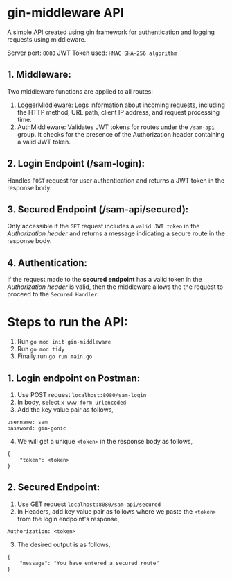 # gin-middleware API

A simple API created using gin framework for authentication and logging requests using middleware.

Server port: `8080`
JWT Token used: `HMAC SHA-256 algorithm `

## 1. Middleware:

Two middleware functions are applied to all routes:
1. LoggerMiddleware: Logs information about incoming requests, including the HTTP method, URL path, client IP address, and request processing time.
2. AuthMiddleware: Validates JWT tokens for routes under the `/sam-api` group. It checks for the presence of the Authorization header containing a valid JWT token.

## 2. Login Endpoint (/sam-login):

Handles `POST` request for user authentication and returns a JWT token in the response body.

## 3. Secured Endpoint (/sam-api/secured):

Only accessible if the `GET` request includes a `valid JWT token` in the _Authorization header_ and returns a message indicating a secure route in the response body.

## 4. Authentication:

If the request made to the **secured endpoint** has a valid token in the _Authorization header_ is valid, then the middleware allows the the request to proceed to the `Secured Handler`.

# Steps to run the API:

1. Run `go mod init gin-middleware`
2. Run `go mod tidy`
3. Finally run `go run main.go`

## 1. Login endpoint on Postman:

1. Use POST request `localhost:8080/sam-login`
2. In body, select `x-www-form-urlencoded`
3. Add the key value pair as follows, 
```
username: sam
password: gin-gonic
```

4. We will get a unique `<token>` in the response body as follows,
```
{
    "token": <token>
}
```

## 2. Secured Endpoint:

1. Use GET request `localhost:8080/sam-api/secured`
2. In Headers, add key value pair as follows where we paste the `<token>` from the login endpoint's response,
```
Authorization: <token>
```
3. The desired output is as follows,
```
{
    "message": "You have entered a secured route"
}
```